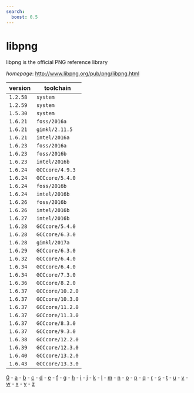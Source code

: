 ```yaml
---
search:
  boost: 0.5
---
```

# libpng

libpng is the official PNG reference library

*homepage*: <http://www.libpng.org/pub/png/libpng.html>

version | toolchain
--------|----------
``1.2.58`` | ``system``
``1.2.59`` | ``system``
``1.5.30`` | ``system``
``1.6.21`` | ``foss/2016a``
``1.6.21`` | ``gimkl/2.11.5``
``1.6.21`` | ``intel/2016a``
``1.6.23`` | ``foss/2016a``
``1.6.23`` | ``foss/2016b``
``1.6.23`` | ``intel/2016b``
``1.6.24`` | ``GCCcore/4.9.3``
``1.6.24`` | ``GCCcore/5.4.0``
``1.6.24`` | ``foss/2016b``
``1.6.24`` | ``intel/2016b``
``1.6.26`` | ``foss/2016b``
``1.6.26`` | ``intel/2016b``
``1.6.27`` | ``intel/2016b``
``1.6.28`` | ``GCCcore/5.4.0``
``1.6.28`` | ``GCCcore/6.3.0``
``1.6.28`` | ``gimkl/2017a``
``1.6.29`` | ``GCCcore/6.3.0``
``1.6.32`` | ``GCCcore/6.4.0``
``1.6.34`` | ``GCCcore/6.4.0``
``1.6.34`` | ``GCCcore/7.3.0``
``1.6.36`` | ``GCCcore/8.2.0``
``1.6.37`` | ``GCCcore/10.2.0``
``1.6.37`` | ``GCCcore/10.3.0``
``1.6.37`` | ``GCCcore/11.2.0``
``1.6.37`` | ``GCCcore/11.3.0``
``1.6.37`` | ``GCCcore/8.3.0``
``1.6.37`` | ``GCCcore/9.3.0``
``1.6.38`` | ``GCCcore/12.2.0``
``1.6.39`` | ``GCCcore/12.3.0``
``1.6.40`` | ``GCCcore/13.2.0``
``1.6.43`` | ``GCCcore/13.3.0``

[0](../0/index.md) - [a](../a/index.md) - [b](../b/index.md) - [c](../c/index.md) - [d](../d/index.md) - [e](../e/index.md) - [f](../f/index.md) - [g](../g/index.md) - [h](../h/index.md) - [i](../i/index.md) - [j](../j/index.md) - [k](../k/index.md) - [l](../l/index.md) - [m](../m/index.md) - [n](../n/index.md) - [o](../o/index.md) - [p](../p/index.md) - [q](../q/index.md) - [r](../r/index.md) - [s](../s/index.md) - [t](../t/index.md) - [u](../u/index.md) - [v](../v/index.md) - [w](../w/index.md) - [x](../x/index.md) - [y](../y/index.md) - [z](../z/index.md)


